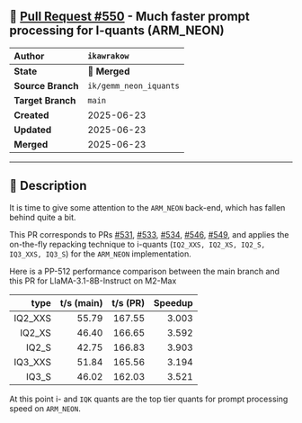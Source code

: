 ## 🔀 [Pull Request #550](https://github.com/ikawrakow/ik_llama.cpp/pull/550) - Much faster prompt processing for I-quants (ARM_NEON)

| **Author** | `ikawrakow` |
| :--- | :--- |
| **State** | 🔀 **Merged** |
| **Source Branch** | `ik/gemm_neon_iquants` |
| **Target Branch** | `main` |
| **Created** | 2025-06-23 |
| **Updated** | 2025-06-23 |
| **Merged** | 2025-06-23 |

---

## 📄 Description

It is time to give some attention to the `ARM_NEON` back-end, which has fallen behind quite a bit.

This PR corresponds to PRs [#531](https://github.com/ikawrakow/ik_llama.cpp/issues/531), [#533](https://github.com/ikawrakow/ik_llama.cpp/issues/533), [#534](https://github.com/ikawrakow/ik_llama.cpp/issues/534), [#546](https://github.com/ikawrakow/ik_llama.cpp/issues/546), [#549](https://github.com/ikawrakow/ik_llama.cpp/issues/549), and applies the on-the-fly repacking technique to i-quants (`IQ2_XXS, IQ2_XS, IQ2_S, IQ3_XXS, IQ3_S`) for the `ARM_NEON` implementation.

Here is a PP-512 performance comparison between the main branch and this PR for LlaMA-3.1-8B-Instruct on M2-Max

| type |  t/s (main) | t/s (PR) | Speedup |
| ---: | ---: | ---: | ---: |
| IQ2_XXS | 55.79 | 167.55 | 3.003 |
| IQ2_XS   | 46.40 | 166.65 | 3.592 |
| IQ2_S     | 42.75 | 166.83 | 3.903 |
| IQ3_XXS | 51.84 | 165.56 | 3.194 |
| IQ3_S   | 46.02 | 162.03 | 3.521 |

At this point i- and `IQK` quants are the top tier quants for prompt processing speed on `ARM_NEON`.
